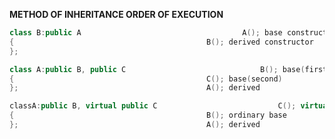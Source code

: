 **METHOD OF INHERITANCE									ORDER OF EXECUTION**
```C++
class B:public A									A(); base constructor
{											B(); derived constructor
};
```

```C++
class A:public B, public C								B(); base(first)
{											C(); base(second)
};											A(); derived
```

```C++
classA:public B, virtual public C							C(); virtual base
{											B(); ordinary base
};											A(); derived
```

